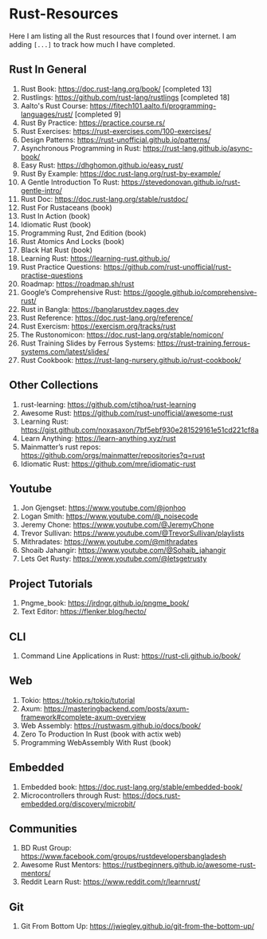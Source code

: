 # Rust-Resources
Here I am listing all the Rust resources that I found over internet. I am adding `[...]` to track how much I have completed.

## Rust In General
1. Rust Book: https://doc.rust-lang.org/book/ [completed 13]
2. Rustlings: https://github.com/rust-lang/rustlings [completed 18]
3. Aalto's Rust Course: https://fitech101.aalto.fi/programming-languages/rust/ [completed 9]
4. Rust By Practice: https://practice.course.rs/
5. Rust Exercises: https://rust-exercises.com/100-exercises/
6. Design Patterns: https://rust-unofficial.github.io/patterns/
7. Asynchronous Programming in Rust: https://rust-lang.github.io/async-book/
8. Easy Rust: https://dhghomon.github.io/easy_rust/
9. Rust By Example: https://doc.rust-lang.org/rust-by-example/
10. A Gentle Introduction To Rust: https://stevedonovan.github.io/rust-gentle-intro/
11. Rust Doc: https://doc.rust-lang.org/stable/rustdoc/
12. Rust For Rustaceans (book)
13. Rust In Action (book)
14. Idiomatic Rust (book)
15. Programming Rust, 2nd Edition (book)
16. Rust Atomics And Locks (book)
17. Black Hat Rust (book)
18. Learning Rust: https://learning-rust.github.io/
19. Rust Practice Questions: https://github.com/rust-unofficial/rust-practise-questions
20. Roadmap: https://roadmap.sh/rust
21. Google’s Comprehensive Rust: https://google.github.io/comprehensive-rust/
22. Rust in Bangla: https://banglarustdev.pages.dev
23. Rust Reference: https://doc.rust-lang.org/reference/
24. Rust Exercism: https://exercism.org/tracks/rust
25. The Rustonomicon: https://doc.rust-lang.org/stable/nomicon/
26. Rust Training Slides by Ferrous Systems: https://rust-training.ferrous-systems.com/latest/slides/
27. Rust Cookbook: https://rust-lang-nursery.github.io/rust-cookbook/


## Other Collections
1. rust-learning: https://github.com/ctjhoa/rust-learning
2. Awesome Rust: https://github.com/rust-unofficial/awesome-rust
3. Learning Rust: https://gist.github.com/noxasaxon/7bf5ebf930e281529161e51cd221cf8a
4. Learn Anything: https://learn-anything.xyz/rust
5. Mainmatter’s rust repos: https://github.com/orgs/mainmatter/repositories?q=rust
6. Idiomatic Rust: https://github.com/mre/idiomatic-rust


## Youtube
1. Jon Gjengset: https://www.youtube.com/@jonhoo
2. Logan Smith: https://www.youtube.com/@_noisecode
3. Jeremy Chone: https://www.youtube.com/@JeremyChone
4. Trevor Sullivan: https://www.youtube.com/@TrevorSullivan/playlists
5. Mithradates: https://www.youtube.com/@mithradates
6. Shoaib Jahangir: https://www.youtube.com/@Sohaib_jahangir
7. Lets Get Rusty: https://www.youtube.com/@letsgetrusty


## Project Tutorials 
1. Pngme_book: https://jrdngr.github.io/pngme_book/
2. Text Editor: https://flenker.blog/hecto/


## CLI
1. Command Line Applications in Rust: https://rust-cli.github.io/book/


## Web
1. Tokio: https://tokio.rs/tokio/tutorial
2. Axum: https://masteringbackend.com/posts/axum-framework#complete-axum-overview
3. Web Assembly: https://rustwasm.github.io/docs/book/
4. Zero To Production In Rust (book with actix web)
5. Programming WebAssembly With Rust (book)


## Embedded
1. Embedded book: https://doc.rust-lang.org/stable/embedded-book/
2. Microcontrollers through Rust: https://docs.rust-embedded.org/discovery/microbit/


## Communities
1. BD Rust Group: https://www.facebook.com/groups/rustdevelopersbangladesh
2. Awesome Rust Mentors: https://rustbeginners.github.io/awesome-rust-mentors/
3. Reddit Learn Rust: https://www.reddit.com/r/learnrust/


## Git
1. Git From Bottom Up: https://jwiegley.github.io/git-from-the-bottom-up/

